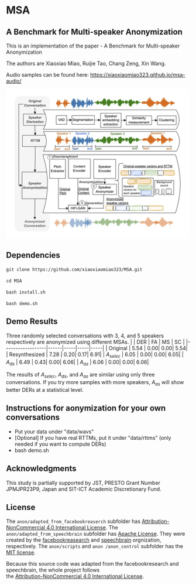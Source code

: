 # MSA

## A Benchmark for Multi-speaker Anonymization 

This is an implementation of the paper - A Benchmark for Multi-speaker Anonymization

The authors are Xiaoxiao Miao, Ruijie Tao, Chang Zeng, Xin Wang.


Audio samples can be found here: https://xiaoxiaomiao323.github.io/msa-audio/

<img src="msa.png" alt="Image" width="500"/>


## Dependencies

`git clone https://github.com/xiaoxiaomiao323/MSA.git`

`cd MSA`

`bash install.sh`

`bash demo.sh`

## Demo Results
Three randomly selected conversations with 3, 4, and 5 speakers respectively are anonymized using different MSAs.
|                  | DER  | FA  | MS  | SC  |
|------------------|------|-----|-----|-----|
| Original         | 5.54 | 0.00| 0.00| 5.54|
| Resynthesized    | 7.28 | 0.20| 0.17| 6.91|
|  $A_{selec}$  | 6.05 | 0.00| 0.00| 6.05|
| $A_{ds}$     | 6.49 | 0.43| 0.00| 6.06|
| $A_{as}$    | 6.06 | 0.00| 0.00| 6.06|

The results of $A_{selec}$, $A_{ds}$, and $A_{as}$ are similar using only three conversations. If you try more samples with more speakers, $A_{as}$ will show better DERs at a statistical level.

## Instructions for aonymization for your own conversations

* Put your data under "data/wavs"
* [Optional] If you have real RTTMs, put it under "data/rttms" (only needed if you want to compute DERs)
* bash demo.sh 


## Acknowledgments
This study is partially supported by JST, PRESTO Grant Number JPMJPR23P9, Japan and SIT-ICT Academic Discretionary Fund.

## License

The `anon/adapted_from_facebookreaserch` subfolder has [Attribution-NonCommercial 4.0 International License](https://github.com/xiaoxiaomiao323/MSA/blob/main/anon/adapted_from_facebookresearch/LICENSE). The `anon/adapted_from_speechbrain` subfolder has [Apache License](https://github.com/xiaoxiaomiao323/MSA/blob/main/anon/adapted_from_speechbrain/LICENSE). They were created by the [facebookreasearch](https://github.com/facebookresearch/speech-resynthesis/blob/main) and [speechbrain](https://github.com/speechbrain/speechbrain) orgnization, respectively. The `anon/scripts` and `anon
/anon_control` subfolder has the [MIT license](https://github.com/nii-yamagishilab/SSL-SAS/blob/main/scripts/LICENSE).

Because this source code was adapted from the facebookresearch and speechbrain, the whole project follows  
the [Attribution-NonCommercial 4.0 International License](https://github.com/nii-yamagishilab/SSL-SAS/blob/main/adapted_from_facebookresearch/LICENSE).


